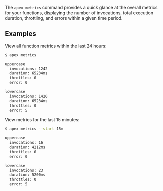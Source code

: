 
The `apex metrics` command provides a quick glance at the overall metrics for your functions, displaying the number of invocations, total execution duration, throttling, and errors within a given time period.

## Examples

View all function metrics within the last 24 hours:

```sh
$ apex metrics

uppercase
  invocations: 1242
  duration: 65234ms
  throttles: 0
  error: 0

lowercase
  invocations: 1420
  duration: 65234ms
  throttles: 0
  error: 5

```

View metrics for the last 15 minutes:

```sh
$ apex metrics --start 15m

uppercase
  invocations: 16
  duration: 4212ms
  throttles: 0
  error: 0

lowercase
  invocations: 23
  duration: 5200ms
  throttles: 0
  error: 5

```
